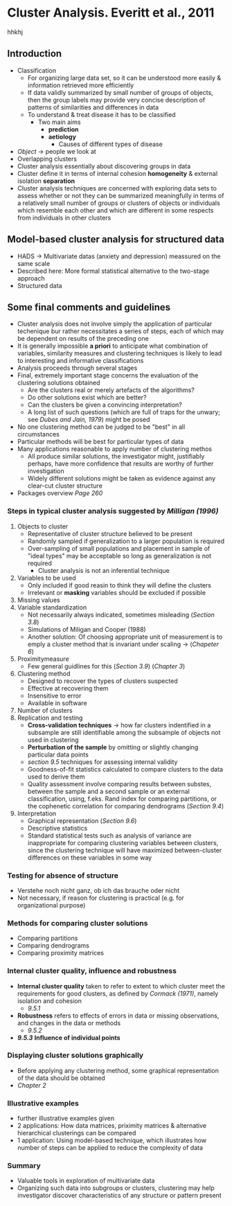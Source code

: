 # Cluster Analysis. Everitt et al., 2011
hhkhj
## Introduction
- Classification
  - For organizing large data set, so it can be understood more easily & information retrieved more efficiently
  - If data validly summarized by small number of groups of objects, then the group labels may provide very concise description of patterns of similarities and differences in data
  - To understand & treat disease it has to be classified
    - Two main aims
      - **prediction**
      - **aetiology**
        - Causes of different types of disease
- *Object* -> people we look at
- Overlapping clusters
- Cluster analysis essentially about discovering groups in data
- Cluster define it in terms of internal cohesion **homogeneity** & external isolation **separation**
- Cluster analysis techniques are concerned with exploring data sets to assess whether or not they can be summarized meaningfully in terms of a relatively small number of groups or clusters of objects or  individuals which resemble each other and which are different in some respects from individuals in other clusters

## Model-based cluster analysis for structured data
- HADS -> Multivariate datas (anxiety and depression) meassured on the same scale
- Described here: More formal statistical alternative to the two-stage approach
- Structured data

## Some final comments and guidelines
- Cluster analysis does not involve simply the application of particular techenique bur rather necessitates a series of steps, each of which may be dependent on results of the preceding one
- It is generally impossible **a priori** to anticipate what combination of variables, similarity measures and clustering techniques is likely to lead to interesting and informative classifications
- Analysis proceeds through several stages
- Final, extremely important stage concerns the evaluation of the clustering solutions obtained
  - Are the clusters real or merely artefacts of the algorithms?
  - Do other solutions exist which are better?
  - Can the clusters be given a convincing interpretation?
  - A long list of such questions (which are full of traps for the unwary; see *Dubes and Jain, 1979*) might be posed
- No one clustering method can be judged to be "best" in all circumstances
- Particular methods will be best for particular types of data
- Many applications reasonable to apply number of clustering methos
  - All produce similar solutions, the investigator might, justifiably perhaps, have more confidence that results are worthy of further investigation
  - Widely different solutions might be taken as evidence against any clear-cut cluster structure
- Packages overview *Page 260*

### Steps in typical cluster analysis suggested by *Milligan (1996)*
1. Objects to cluster
   - Representative of cluster structure believed to be present
   - Randomly sampled if generalization to a larger population is required
   - Over-sampling of small populations and placement in sample of "ideal types" may be acceptable so long as generalization is not required
     - Cluster analysis is not an inferential technique
2. Variables to be used
   - Only included if good reasin to think they will define the clusters
   - Irrelevant or **masking** variables should be excluded if possible
3. Missing values
4. Variable standardization
   - Not necessarily always indicated, sometimes misleading (*Section 3.8*)
   - Simulations of Miligan and Cooper (1988)
   - Another solution: Of choosing appropriate unit of measurement is to emply a cluster method that is invariant under scaling -> (*Chapeter 6*)
5. Proximitymeasure
   - Few general guidlines for this (*Section 3.9*) (*Chapter 3*)
6. Clustering method
   - Designed to recover the types of clusters suspected
   - Effective at recovering them
   - Insensitive to error
   - Available in software
7. Number of clusters
8. Replication and testing
   - **Cross-validation techniques** -> how far clusters indentified in a subsample are still identifiable among the subsample of objects not used in clustering
   - **Perturbation of the sample** by omitting or slightly changing particular data points
   - *section 9.5* techniques for assessing internal validity
   - Goodness-of-fit statistics calculated to compare clusters to the data used to derive them
   - Quality assessment involve comparing results between substes, between the sample and a second sample or an external classification, using, f.eks. Rand index for comparing partitions, or the cophenetic correlation for comparing dendrograms (*Section 9.4*)
9. Interpretation
   - Graphical representation (*Section 9.6*)
   - Descriptive statistics
   - Standard statistical tests such as analysis of variance are inappropriate for comparing clustering variables between clusters, since the clustering technique will have maximized between-cluster differences on these variables in some way
### Testing for absence of structure
- Verstehe noch nicht ganz, ob ich das brauche oder nicht
- Not necessary, if reason for clustering is practical (e.g. for organizational purpose)
### Methods for comparing cluster solutions
- Comparing partitions
- Comparing dendrograms
- Comparing proximity matrices
  
### Internal cluster quality, influence and robustness
- **Internal cluster quality** taken to refer to extent to which cluster meet the requirements for good clusters, as defined by *Cormack (1971)*, namely isolation and cohesion
  - *9.5.1*
- **Robustness** refers to effects of errors in data or missing observations, and changes in the data or methods
  - *9.5.2*
- ***9.5.3*** **Influence of individual points**

### Displaying cluster solutions graphically
- Before applying any clustering method, some graphical representation of the data should be obtained
- *Chapter 2*

### Illustrative examples
- further illustrative examples given
- 2 applications: How data matrices, priximity matrices & alternative hierarchical clusterings can be compared
- 1 application: Using model-based technique, which illustrates how number of steps can be applied to reduce the complexity of data

### Summary
- Valuable tools in exploration of multivariate data
- Organizing such data into subgroups or clusters, clustering may help investigator discover characteristics of any structure or pattern present
